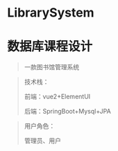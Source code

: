 # LibrarySystem

# 数据库课程设计

> 一款图书馆管理系统

> 技术栈：
>
> 前端：vue2+ElementUI
>
> 后端：SpringBoot+Mysql+JPA

> 用户角色：
>
> 管理员、用户
